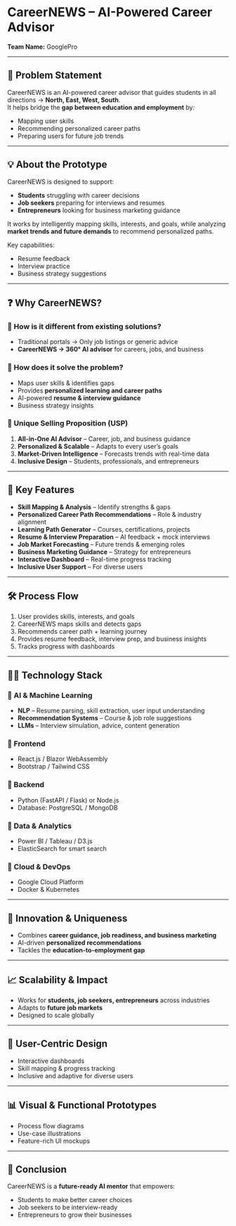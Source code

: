 # CareerNEWS – AI-Powered Career Advisor  

**Team Name:** GooglePro  

---

## 🚀 Problem Statement  
CareerNEWS is an AI-powered career advisor that guides students in all directions → **North, East, West, South**.  
It helps bridge the **gap between education and employment** by:  
- Mapping user skills  
- Recommending personalized career paths  
- Preparing users for future job trends  

---

## 💡 About the Prototype  
CareerNEWS is designed to support:  
- **Students** struggling with career decisions  
- **Job seekers** preparing for interviews and resumes  
- **Entrepreneurs** looking for business marketing guidance  

It works by intelligently mapping skills, interests, and goals, while analyzing **market trends and future demands** to recommend personalized paths.  

Key capabilities:  
- Resume feedback  
- Interview practice  
- Business strategy suggestions  

---

## ❓ Why CareerNEWS?  

### 🔹 How is it different from existing solutions?  
- Traditional portals → Only job listings or generic advice  
- **CareerNEWS → 360° AI advisor** for careers, jobs, and business  

### 🔹 How does it solve the problem?  
- Maps user skills & identifies gaps  
- Provides **personalized learning and career paths**  
- AI-powered **resume & interview guidance**  
- Business strategy insights  

### 🔹 Unique Selling Proposition (USP)  
1. **All-in-One AI Advisor** – Career, job, and business guidance  
2. **Personalized & Scalable** – Adapts to every user’s goals  
3. **Market-Driven Intelligence** – Forecasts trends with real-time data  
4. **Inclusive Design** – Students, professionals, and entrepreneurs  

---

## 📌 Key Features  
- **Skill Mapping & Analysis** – Identify strengths & gaps  
- **Personalized Career Path Recommendations** – Role & industry alignment  
- **Learning Path Generator** – Courses, certifications, projects  
- **Resume & Interview Preparation** – AI feedback + mock interviews  
- **Job Market Forecasting** – Future trends & emerging roles  
- **Business Marketing Guidance** – Strategy for entrepreneurs  
- **Interactive Dashboard** – Real-time progress tracking  
- **Inclusive User Support** – For diverse users  

---

## 🛠️ Process Flow  
1. User provides skills, interests, and goals  
2. CareerNEWS maps skills and detects gaps  
3. Recommends career path + learning journey  
4. Provides resume feedback, interview prep, and business insights  
5. Tracks progress with dashboards

----

## 🧑‍💻 Technology Stack  

### 🔹 AI & Machine Learning  
- **NLP** – Resume parsing, skill extraction, user input understanding  
- **Recommendation Systems** – Course & job role suggestions  
- **LLMs** – Interview simulation, advice, content generation  

### 🔹 Frontend  
- React.js / Blazor WebAssembly  
- Bootstrap / Tailwind CSS  

### 🔹 Backend  
- Python (FastAPI / Flask) or Node.js  
- Database: PostgreSQL / MongoDB  

### 🔹 Data & Analytics  
- Power BI / Tableau / D3.js  
- ElasticSearch for smart search  

### 🔹 Cloud & DevOps  
- Google Cloud Platform  
- Docker & Kubernetes  

---

## 🎯 Innovation & Uniqueness  
- Combines **career guidance, job readiness, and business marketing**  
- AI-driven **personalized recommendations**  
- Tackles the **education-to-employment gap**  

---

## 📈 Scalability & Impact  
- Works for **students, job seekers, entrepreneurs** across industries  
- Adapts to **future job markets**  
- Designed to scale globally  

---

## 🎨 User-Centric Design  
- Interactive dashboards  
- Skill mapping & progress tracking  
- Inclusive and adaptive for diverse users  

---

## 📊 Visual & Functional Prototypes  
- Process flow diagrams  
- Use-case illustrations  
- Feature-rich UI mockups  

---

## 🙏 Conclusion  
CareerNEWS is a **future-ready AI mentor** that empowers:  
- Students to make better career choices  
- Job seekers to be interview-ready  
- Entrepreneurs to grow their businesses  


